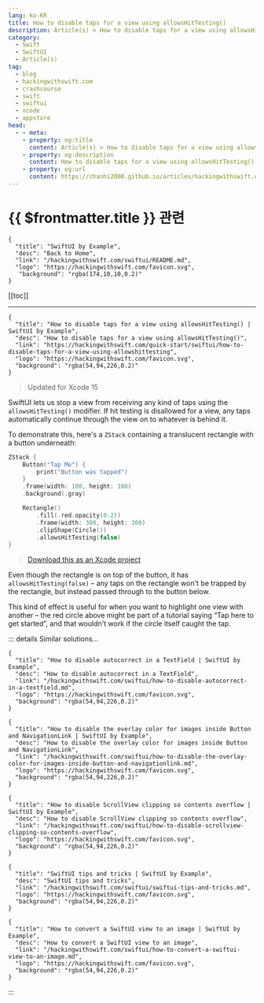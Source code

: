```yaml
---
lang: ko-KR
title: How to disable taps for a view using allowsHitTesting()
description: Article(s) > How to disable taps for a view using allowsHitTesting()
category:
  - Swift
  - SwiftUI
  - Article(s)
tag: 
  - blog
  - hackingwithswift.com
  - crashcourse
  - swift
  - swiftui
  - xcode
  - appstore
head:
  - - meta:
    - property: og:title
      content: Article(s) > How to disable taps for a view using allowsHitTesting()
    - property: og:description
      content: How to disable taps for a view using allowsHitTesting()
    - property: og:url
      content: https://chanhi2000.github.io/articles/hackingwithswift.com/swiftui/how-to-disable-taps-for-a-view-using-allowshittesting.html
---
```


# {{ $frontmatter.title }} 관련

```component VPCard
{
  "title": "SwiftUI by Example",
  "desc": "Back to Home",
  "link": "/hackingwithswift.com/swiftui/README.md",
  "logo": "https://hackingwithswift.com/favicon.svg",
   "background": "rgba(174,10,10,0.2)"
}
```

[[toc]]

---

```component VPCard
{
  "title": "How to disable taps for a view using allowsHitTesting() | SwiftUI by Example",
  "desc": "How to disable taps for a view using allowsHitTesting()",
  "link": "https://hackingwithswift.com/quick-start/swiftui/how-to-disable-taps-for-a-view-using-allowshittesting",
  "logo": "https://hackingwithswift.com/favicon.svg",
  "background": "rgba(54,94,226,0.2)"
}
```

> Updated for Xcode 15

SwiftUI lets us stop a view from receiving any kind of taps using the `allowsHitTesting()` modifier. If hit testing is disallowed for a view, any taps automatically continue through the view on to whatever is behind it.

To demonstrate this, here's a `ZStack` containing a translucent rectangle with a button underneath:

```swift
ZStack {
    Button("Tap Me") {
        print("Button was tapped")
    }
    .frame(width: 100, height: 100)
    .background(.gray)

    Rectangle()
        .fill(.red.opacity(0.2))
        .frame(width: 300, height: 300)
        .clipShape(Circle())
        .allowsHitTesting(false)
}
```

> [<FontIcon icon="fas fa-file-zipper"/>Download this as an Xcode project](https://hackingwithswift.com/files/projects/swiftui/how-to-disable-taps-for-a-view-using-allowshittesting-1.zip)

<VidStack src="https://hackingwithswift.com/img/books/quick-start/swiftui/how-to-disable-taps-for-a-view-using-allowshittesting-1~dark.mp4" />

Even though the rectangle is on top of the button, it has `allowsHitTesting(false)` – any taps on the rectangle won't be trapped by the rectangle, but instead passed through to the button below.

This kind of effect is useful for when you want to highlight one view with another – the red circle above might be part of a tutorial saying “Tap here to get started”, and that wouldn't work if the circle itself caught the tap.

::: details Similar solutions…

```component VPCard
{
  "title": "How to disable autocorrect in a TextField | SwiftUI by Example",
  "desc": "How to disable autocorrect in a TextField",
  "link": "/hackingwithswift.com/swiftui/how-to-disable-autocorrect-in-a-textfield.md",
  "logo": "https://hackingwithswift.com/favicon.svg",
  "background": "rgba(54,94,226,0.2)"
}
```

```component VPCard
{
  "title": "How to disable the overlay color for images inside Button and NavigationLink | SwiftUI by Example",
  "desc": "How to disable the overlay color for images inside Button and NavigationLink",
  "link": "/hackingwithswift.com/swiftui/how-to-disable-the-overlay-color-for-images-inside-button-and-navigationlink.md",
  "logo": "https://hackingwithswift.com/favicon.svg",
  "background": "rgba(54,94,226,0.2)"
}
```

```component VPCard
{
  "title": "How to disable ScrollView clipping so contents overflow | SwiftUI by Example",
  "desc": "How to disable ScrollView clipping so contents overflow",
  "link": "/hackingwithswift.com/swiftui/how-to-disable-scrollview-clipping-so-contents-overflow",
  "logo": "https://hackingwithswift.com/favicon.svg",
  "background": "rgba(54,94,226,0.2)"
}
```

```component VPCard
{
  "title": "SwiftUI tips and tricks | SwiftUI by Example",
  "desc": "SwiftUI tips and tricks",
  "link": "/hackingwithswift.com/swiftui/swiftui-tips-and-tricks.md",
  "logo": "https://hackingwithswift.com/favicon.svg",
  "background": "rgba(54,94,226,0.2)"
}
```

```component VPCard
{
  "title": "How to convert a SwiftUI view to an image | SwiftUI by Example",
  "desc": "How to convert a SwiftUI view to an image",
  "link": "/hackingwithswift.com/swiftui/how-to-convert-a-swiftui-view-to-an-image.md",
  "logo": "https://hackingwithswift.com/favicon.svg",
  "background": "rgba(54,94,226,0.2)"
}
```

:::

